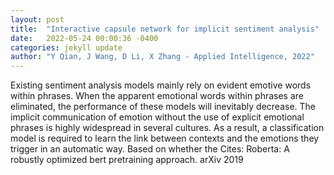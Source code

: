 ```yaml
---
layout: post
title:  "Interactive capsule network for implicit sentiment analysis"
date:   2022-05-24 00:00:36 -0400
categories: jekyll update
author: "Y Qian, J Wang, D Li, X Zhang - Applied Intelligence, 2022"
---
```

Existing sentiment analysis models mainly rely on evident emotive words within phrases. When the apparent emotional words within phrases are eliminated, the performance of these models will inevitably decrease. The implicit communication of emotion without the use of explicit emotional phrases is highly widespread in several cultures. As a result, a classification model is required to learn the link between contexts and the emotions they trigger in an automatic way. Based on whether the  Cites: Roberta: A robustly optimized bert pretraining approach. arXiv 2019